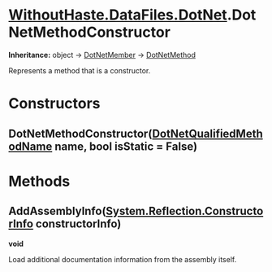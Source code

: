 # [WithoutHaste.DataFiles.DotNet](TableOfContents.WithoutHaste.DataFiles.DotNet.md).DotNetMethodConstructor

**Inheritance:** object → [DotNetMember](WithoutHaste.DataFiles.DotNet.DotNetMember.md) → [DotNetMethod](WithoutHaste.DataFiles.DotNet.DotNetMethod.md)  

Represents a method that is a constructor.  

# Constructors

## DotNetMethodConstructor([DotNetQualifiedMethodName](WithoutHaste.DataFiles.DotNet.DotNetQualifiedMethodName.md) name, bool isStatic = False)

# Methods

## AddAssemblyInfo([System.Reflection.ConstructorInfo](https://docs.microsoft.com/en-us/dotnet/api/system.reflection.constructorinfo) constructorInfo)

**void**  

Load additional documentation information from the assembly itself.  


